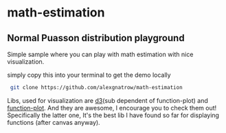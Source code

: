 # math-estimation
## Normal Puasson distribution playground 

Simple sample where you can play with math estimation with nice visualization.

simply copy this into your terminal to get the demo locally
```bash
 git clone https://github.com/alexgnatrow/math-estimation
```

Libs, used for visualization are [d3](https://github.com/d3/d3)(sub dependent of function-plot) and [function-plot](https://github.com/mauriciopoppe/function-plot). And they are awesome, I encourage you to check them out! Specifically the latter one, It's the best lib I have found so far for displaying functions (after canvas anyway).

